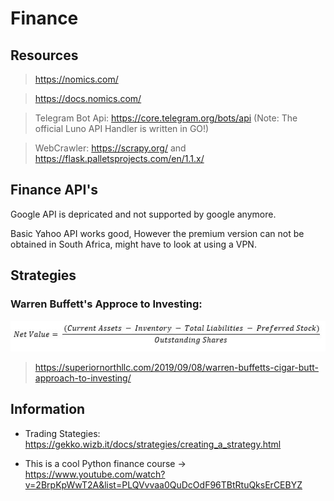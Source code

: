 # Finance


## Resources ##

>https://nomics.com/ 

>https://docs.nomics.com/

>Telegram Bot Api: https://core.telegram.org/bots/api
(Note: The official Luno API Handler is written in GO!)

>WebCrawler: https://scrapy.org/ and https://flask.palletsprojects.com/en/1.1.x/

## Finance API's ##

Google API is depricated and not supported by google anymore.

Basic Yahoo API works good, However the premium version can not be obtained in South Africa, might have to look at using a VPN.

## Strategies ##

### Warren Buffett's Approce to Investing: ###

![](Images/cigarbutt.jpg)

> https://superiornorthllc.com/2019/09/08/warren-buffetts-cigar-butt-approach-to-investing/

## Information ##

- Trading Stategies: https://gekko.wizb.it/docs/strategies/creating_a_strategy.html

- This is a cool Python finance course -> https://www.youtube.com/watch?v=2BrpKpWwT2A&list=PLQVvvaa0QuDcOdF96TBtRtuQksErCEBYZ
